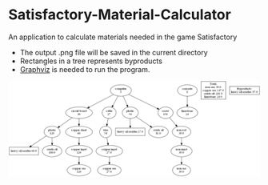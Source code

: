 # Satisfactory-Material-Calculator
An application to calculate materials needed in the game Satisfactory
* The output .png file will be saved in the current directory
* Rectangles in a tree represents byproducts
* [Graphviz](https://graphviz.org/) is needed to run the program.

![](template.png)
